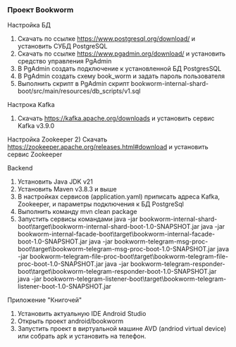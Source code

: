 ### Проект Bookworm

Настройка БД
1) Скачать по ссылке https://www.postgresql.org/download/ и установить СУБД PostgreSQL
2) Скачать по ссылке https://www.pgadmin.org/download/ и установить средство управления PgAdmin
3) В PgAdmin создать подключение к установленной БД PostgresSQL
4) В PgAdmin создать схему book_worm и задать пароль пользователя
5) Выполнить скрипт в PgAdmin скрипт bookworm-internal-shard-boot/src/main/resources/db_scripts/v1.sql

Настрока Kafka
1) Скачать https://kafka.apache.org/downloads и установить сервис Kafka v3.9.0

Настройка Zookeeper
2) Скачать https://zookeeper.apache.org/releases.html#download и установить сервис Zookeeper

Backend
1) Установить Java JDK v21
2) Установить Maven v3.8.3 и выше
3) В настройках сервисов (application.yaml) приписать адреса Kafka, Zookeeper, и параметры подключения к БД PostgreSql
4) Выполнить команду mvn clean package
5) Запустить сервисы командами 
java -jar bookworm-internal-shard-boot\target\bookworm-internal-shard-boot-1.0-SNAPSHOT.jar
java -jar bookworm-internal-facade-boot\target\bookworm-internal-facade-boot-1.0-SNAPSHOT.jar
java -jar bookworm-telegram-msg-proc-boot\target\bookworm-telegram-msg-proc-boot-1.0-SNAPSHOT.jar
java -jar bookworm-telegram-file-proc-boot\target\bookworm-telegram-file-proc-boot-1.0-SNAPSHOT.jar
java -jar bookworm-telegram-responder-boot\target\bookworm-telegram-responder-boot-1.0-SNAPSHOT.jar
java -jar bookworm-telegram-listener-boot\target\bookworm-telegram-listener-boot-1.0-SNAPSHOT.jar

Приложение "Книгочей"
1) Установить актуальную IDE Android Studio
2) Открыть проект android/bookworm
3) Запустить проект в виртуальной машине AVD (andriod virtual device) или собрать apk и установить на телефон.


